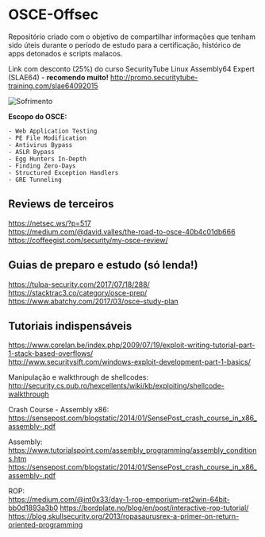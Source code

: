 # OSCE-Offsec

Repositório criado com o objetivo de compartilhar informações que tenham sido úteis durante o período de estudo para a certificação, histórico de apps detonados e scripts malacos. 

Link com desconto (25%) do curso SecurityTube Linux Assembly64 Expert (SLAE64) - **recomendo muito!**
http://promo.securitytube-training.com/slae64092015

![Sofrimento](https://media1.tenor.com/images/60111b61117370b26302b09cbc4d828a/tenor.gif?itemid=7283047)

**Escopo do OSCE:**
```
- Web Application Testing
- PE File Modification
- Antivirus Bypass
- ASLR Bypass
- Egg Hunters In-Depth
- Finding Zero-Days
- Structured Exception Handlers
- GRE Tunneling
```

## Reviews de terceiros

https://netsec.ws/?p=517 </br>
https://medium.com/@david.valles/the-road-to-osce-40b4c01db666 </br>
https://coffeegist.com/security/my-osce-review/

## Guias de preparo e estudo (só lenda!)

https://tulpa-security.com/2017/07/18/288/ </br>
https://stacktrac3.co/category/osce-prep/ </br>
https://www.abatchy.com/2017/03/osce-study-plan </br>

## Tutoriais indispensáveis

https://www.corelan.be/index.php/2009/07/19/exploit-writing-tutorial-part-1-stack-based-overflows/ </br>
http://www.securitysift.com/windows-exploit-development-part-1-basics/ </br>

Manipulação e walkthrough de shellcodes: </br>
http://security.cs.pub.ro/hexcellents/wiki/kb/exploiting/shellcode-walkthrough </br>

Crash Course - Assembly x86: </br>
https://sensepost.com/blogstatic/2014/01/SensePost_crash_course_in_x86_assembly-.pdf </br>

Assembly: </br>
https://www.tutorialspoint.com/assembly_programming/assembly_conditions.htm </br>
https://sensepost.com/blogstatic/2014/01/SensePost_crash_course_in_x86_assembly-.pdf </br>

ROP: </br>
https://medium.com/@int0x33/day-1-rop-emporium-ret2win-64bit-bb0d1893a3b0
https://bordplate.no/blog/en/post/interactive-rop-tutorial/</br>
https://blog.skullsecurity.org/2013/ropasaurusrex-a-primer-on-return-oriented-programming
